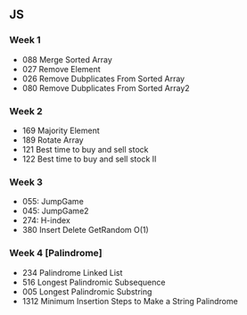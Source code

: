 ## JS

### Week 1
- 088 Merge Sorted Array
- 027 Remove Element
- 026 Remove Dubplicates From Sorted Array
- 080 Remove Dubplicates From Sorted Array2

### Week 2
- 169 Majority Element
- 189 Rotate Array
- 121 Best time to buy and sell stock
- 122 Best time to buy and sell stock II


### Week 3
- 055: JumpGame
- 045: JumpGame2
- 274: H-index
- 380 Insert Delete GetRandom O(1)

### Week 4 [Palindrome]

- 234 Palindrome Linked List
- 516 Longest Palindromic Subsequence
- 005 Longest Palindromic Substring
- 1312 Minimum Insertion Steps to Make a String Palindrome